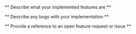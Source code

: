 ** Describe what your implemented features are **

** Describe any bugs with your implementation **

** Provide a reference to an open feature request or issue **
